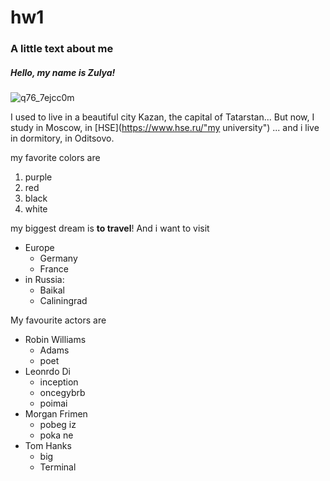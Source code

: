 # hw1
### A little text about me
##### *Hello, my name is **Zulya**!*
![q76_7ejcc0m](https://user-images.githubusercontent.com/35367049/35192926-e05936ce-feab-11e7-8493-f47c3a7dd0ff.jpg)

I used to live in a beautiful city Kazan, the capital of Tatarstan...
But now, I study in Moscow, in [HSE](https://www.hse.ru/"my university") ...
and i live in dormitory, in Oditsovo.

my favorite colors are 
1. purple 
2. red
3. black
4. white

my biggest dream is **to travel**! And i want to visit 
* Europe 
  - Germany 
  - France
* in Russia:
  - Baikal
  - Caliningrad
  
 My favourite actors are 
 - Robin Williams 
   - Adams
   - poet
 - Leonrdo Di
   - inception
   - oncegybrb
   - poimai
 - Morgan Frimen
   - pobeg iz 
   - poka ne 
 - Tom Hanks 
   - big 
   - Terminal 


